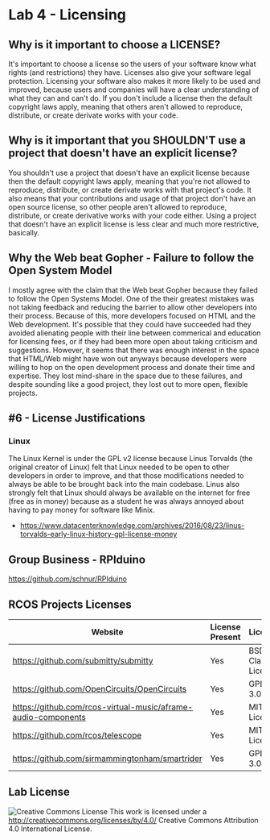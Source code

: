 # Lab 4 - Licensing

## Why is it important to choose a LICENSE?
It's important to choose a license so the users of your software know what rights (and restrictions) they have. Licenses also give your software legal protection. Licensing your software also makes it more likely to be used and improved, because users and companies will have a clear understanding of what they can and can't do. If you don't include a license then the default copyright laws apply, meaning that others aren't allowed to reproduce, distribute, or create derivate works with your code.

## Why is it important that you SHOULDN'T use a project that doesn't have an explicit license?
You shouldn't use a project that doesn't have an explicit license because then the default copyright laws apply, meaning that you're not allowed to reproduce, distribute, or create derivate works with that project's code. It also means that your contributions and usage of that project don't have an open source license, so other people aren't allowed to reproduce, distribute, or create derivative works with your code either. Using a project that doesn't have an explicit license is less clear and much more restrictive, basically.

## Why the Web beat Gopher - Failure to follow the Open System Model
I mostly agree with the claim that the Web beat Gopher because they failed to follow the Open Systems Model. One of the their greatest mistakes was not taking feedback and reducing the barrier to allow other developers into their process. Because of this, more developers focused on HTML and the Web development. It's possible that they could have succeeded had they avoided alienating people with their line between commerical and education for licensing fees, or if they had been more open about taking criticism and suggestions. However, it seems that there was enough interest in the space that HTML/Web might have won out anyways because developers were willing to hop on the open development process and donate their time and expertise. They lost mind-share in the space due to these failures, and despite sounding like a good project, they lost out to more open, flexible projects.

## #6 - License Justifications
### Linux
The Linux Kernel is under the GPL v2 license because Linus Torvalds (the original creator of Linux) felt that Linux needed to be open to other developers in order to improve, and that those modifications needed to always be able to be brought back into the main codebase. Linus also strongly felt that Linux should always be available on the internet for free (free as in money) because as a student he was always annoyed about having to pay money for software like Minix.
* https://www.datacenterknowledge.com/archives/2016/08/23/linus-torvalds-early-linux-history-gpl-license-money

## Group Business - RPIduino
https://github.com/schnur/RPIduino

## RCOS Projects Licenses
| Website  | License Present | License |
| ------------- | ------------- | -- |
| https://github.com/submitty/submitty  | Yes | BSD 3-Clause License |
| https://github.com/OpenCircuits/OpenCircuits | Yes  | GPL-3.0 |
| https://github.com/rcos-virtual-music/aframe-audio-components | Yes  | MIT License |
| https://github.com/rcos/telescope | Yes  | MIT License |
| https://github.com/sirmammingtonham/smartrider | Yes  | GPL-3.0 |

## Lab License
![Creative Commons License](https://i.creativecommons.org/l/by/4.0/88x31.png) This work is licensed under a http://creativecommons.org/licenses/by/4.0/ Creative Commons Attribution 4.0 International License.